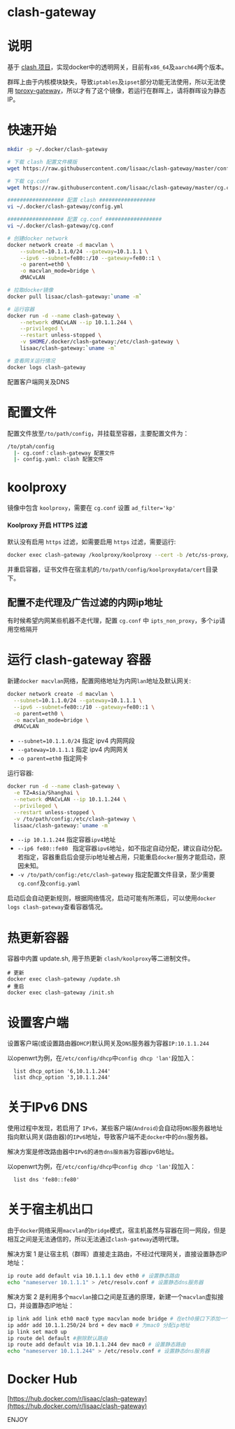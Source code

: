 # clash-gateway
# 说明
基于 [clash 项目](https://github.com/Dreamacro/clash)，实现docker中的透明网关，目前有`x86_64`及`aarch64`两个版本。

群晖上由于内核模块缺失，导致`iptables`及`ipset`部分功能无法使用，所以无法使用 [tproxy-gateway](https://hub.docker.com/r/lisaac/tproxy-gateway)，所以才有了这个镜像，若运行在群晖上，请将群晖设为静态IP。

# 快速开始

```bash
mkdir -p ~/.docker/clash-gateway

# 下载 clash 配置文件模版
wget https://raw.githubusercontent.com/lisaac/clash-gateway/master/config.yml -O ~/.docker/clash-gateway/clash-gateway/config.yml

# 下载 cg.conf
wget https://raw.githubusercontent.com/lisaac/clash-gateway/master/cg.conf -O ~/.docker/clash-gateway/clash-gateway/cg.conf 

################## 配置 clash ##################
vi ~/.docker/clash-gateway/config.yml

################## 配置 cg.conf ##################
vi ~/.docker/clash-gateway/cg.conf

# 创建docker network
docker network create -d macvlan \
    --subnet=10.1.1.0/24 --gateway=10.1.1.1 \
    --ipv6 --subnet=fe80::/10 --gateway=fe80::1 \
    -o parent=eth0 \
    -o macvlan_mode=bridge \
    dMACvLAN

# 拉取docker镜像
docker pull lisaac/clash-gateway:`uname -m`

# 运行容器
docker run -d --name clash-gateway \
    --network dMACvLAN --ip 10.1.1.244 \
    --privileged \
    --restart unless-stopped \
    -v $HOME/.docker/clash-gateway:/etc/clash-gateway \
    lisaac/clash-gateway:`uname -m`

# 查看网关运行情况
docker logs clash-gateway
```
配置客户端网关及DNS

# 配置文件
配置文件放至`/to/path/config`，并挂载至容器，主要配置文件为：
```bash
/to/ptah/config
  |- cg.conf：clash-gateway 配置文件
  |- config.yaml: clash 配置文件
```

# koolproxy
镜像中包含 `koolproxy`，需要在 `cg.conf` 设置 `ad_filter='kp'`

#### Koolproxy 开启 HTTPS 过滤
默认没有启用 `https` 过滤，如需要启用 `https` 过滤，需要运行:
```bash
docker exec clash-gateway /koolproxy/koolproxy --cert -b /etc/ss-proxy/koolproxydata
```
并重启容器，证书文件在宿主机的`/to/path/config/koolproxydata/cert`目录下。

## 配置不走代理及广告过滤的内网ip地址
有时候希望内网某些机器不走代理，配置 `cg.conf` 中 `ipts_non_proxy`，多个`ip`请用空格隔开

# 运行 clash-gateway 容器
新建`docker macvlan`网络，配置网络地址为内网`lan`地址及默认网关:
```bash
docker network create -d macvlan \
  --subnet=10.1.1.0/24 --gateway=10.1.1.1 \
  --ipv6 --subnet=fe80::/10 --gateway=fe80::1 \
  -o parent=eth0 \
  -o macvlan_mode=bridge \
  dMACvLAN
```
 - `--subnet=10.1.1.0/24` 指定 ipv4 内网网段
 - `--gateway=10.1.1.1` 指定 ipv4 内网网关
 - `-o parent=eth0` 指定网卡

运行容器:
```bash
docker run -d --name clash-gateway \
  -e TZ=Asia/Shanghai \
  --network dMACvLAN --ip 10.1.1.244 \
  --privileged \
  --restart unless-stopped \
  -v /to/path/config:/etc/clash-gateway \
  lisaac/clash-gateway:`uname -m`
```
 - `--ip 10.1.1.244` 指定容器`ipv4`地址
 - `--ip6 fe80::fe80 ` 指定容器`ipv6`地址，如不指定自动分配，建议自动分配。若指定，容器重启后会提示ip地址被占用，只能重启`docker`服务才能启动，原因未知。
 - `-v /to/path/config:/etc/clash-gateway` 指定配置文件目录，至少需要`cg.conf`及`config.yaml`

启动后会自动更新规则，根据网络情况，启动可能有所滞后，可以使用`docker logs clash-gateway`查看容器情况。

# 热更新容器
容器中内置 update.sh, 用于热更新 `clash/koolproxy`等二进制文件。
```
# 更新
docker exec clash-gateway /update.sh
# 重启
docker exec clash-gateway /init.sh
```

# 设置客户端
设置客户端(或设置路由器`DHCP`)默认网关及`DNS`服务器为容器`IP:10.1.1.244`

以openwrt为例，在`/etc/config/dhcp`中`config dhcp 'lan'`段加入：

```
  list dhcp_option '6,10.1.1.244'
  list dhcp_option '3,10.1.1.244'
```
# 关于IPv6 DNS
使用过程中发现，若启用了 `IPv6`，某些客户端(`Android`)会自动将`DNS`服务器地址指向默认网关(路由器)的`IPv6`地址，导致客户端不走`docker`中的`dns`服务器。

解决方案是修改路由器中`IPv6`的`通告dns服务器`为容器ipv6地址。

以openwrt为例，在`/etc/config/dhcp`中`config dhcp 'lan'`段加入：
```
  list dns 'fe80::fe80'
```

# 关于宿主机出口
由于`docker`网络采用`macvlan`的`bridge`模式，宿主机虽然与容器在同一网段，但是相互之间是无法通信的，所以无法通过`clash-gateway`透明代理。

解决方案 1 是让宿主机（群晖）直接走主路由，不经过代理网关，直接设置静态IP地址：
```bash
ip route add default via 10.1.1.1 dev eth0 # 设置静态路由
echo "nameserver 10.1.1.1" > /etc/resolv.conf # 设置静态dns服务器
```
解决方案 2 是利用多个`macvlan`接口之间是互通的原理，新建一个`macvlan`虚拟接口，并设置静态IP地址：
```bash
ip link add link eth0 mac0 type macvlan mode bridge # 在eth0接口下添加一个macvlan虚拟接口
ip addr add 10.1.1.250/24 brd + dev mac0 # 为mac0 分配ip地址
ip link set mac0 up
ip route del default #删除默认路由
ip route add default via 10.1.1.244 dev mac0 # 设置静态路由
echo "nameserver 10.1.1.244" > /etc/resolv.conf # 设置静态dns服务器
```

# Docker Hub
[https://hub.docker.com/r/lisaac/clash-gateway](https://hub.docker.com/r/lisaac/clash-gateway)

ENJOY